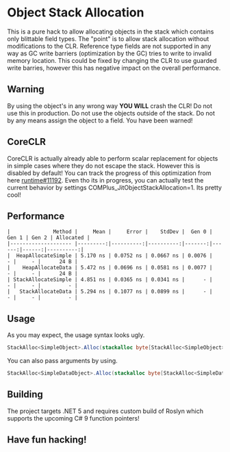 # Object Stack Allocation
This is a pure hack to allow allocating objects in the stack which contains only blittable field types. The "point" is to allow stack allocation without modifications to the CLR. Reference type fields are not supported in any way as GC write barriers (optimization by the GC) tries to write to invalid memory location. This could be fixed by changing the CLR to use guarded write barries, however this has negative impact on the overall performance.

## Warning
By using the object's in any wrong way **YOU WILL** crash the CLR! Do not use this in production. Do not use the objects outside of the stack. Do not by any means assign the object to a field. You have been warned!

## CoreCLR
CoreCLR is actually already able to perform scalar replacement for objects in simple cases where they do not escape the stack. However this is disabled by default! You can track the progress of this optimization from here [runtime#11192](https://github.com/dotnet/runtime/issues/11192). Even tho its in progress, you can actually test the current behavior by settings COMPlus_JitObjectStackAllocation=1. Its pretty cool!

## Performance
```
|              Method |     Mean |     Error |    StdDev |  Gen 0 | Gen 1 | Gen 2 | Allocated |
|-------------------- |---------:|----------:|----------:|-------:|------:|------:|----------:|
|  HeapAllocateSimple | 5.170 ns | 0.0752 ns | 0.0667 ns | 0.0076 |     - |     - |      24 B |
|    HeapAllocateData | 5.472 ns | 0.0696 ns | 0.0581 ns | 0.0077 |     - |     - |      24 B |
| StackAllocateSimple | 4.851 ns | 0.0365 ns | 0.0341 ns |      - |     - |     - |         - |
|   StackAllocateData | 5.294 ns | 0.1077 ns | 0.0899 ns |      - |     - |     - |         - |
```

## Usage
As you may expect, the usage syntax looks ugly.

```csharp
StackAlloc<SimpleObject>.Alloc(stackalloc byte[StackAlloc<SimpleObject>.AllocAmount]);
```

You can also pass arguments by using.

```csharp
StackAlloc<SimpleDataObject>.Alloc(stackalloc byte[StackAlloc<SimpleDataObject>.AllocAmount], 0L);
```

## Building

The project targets .NET 5 and requires custom build of Roslyn which supports the upcoming C# 9 function pointers!

## Have fun hacking!